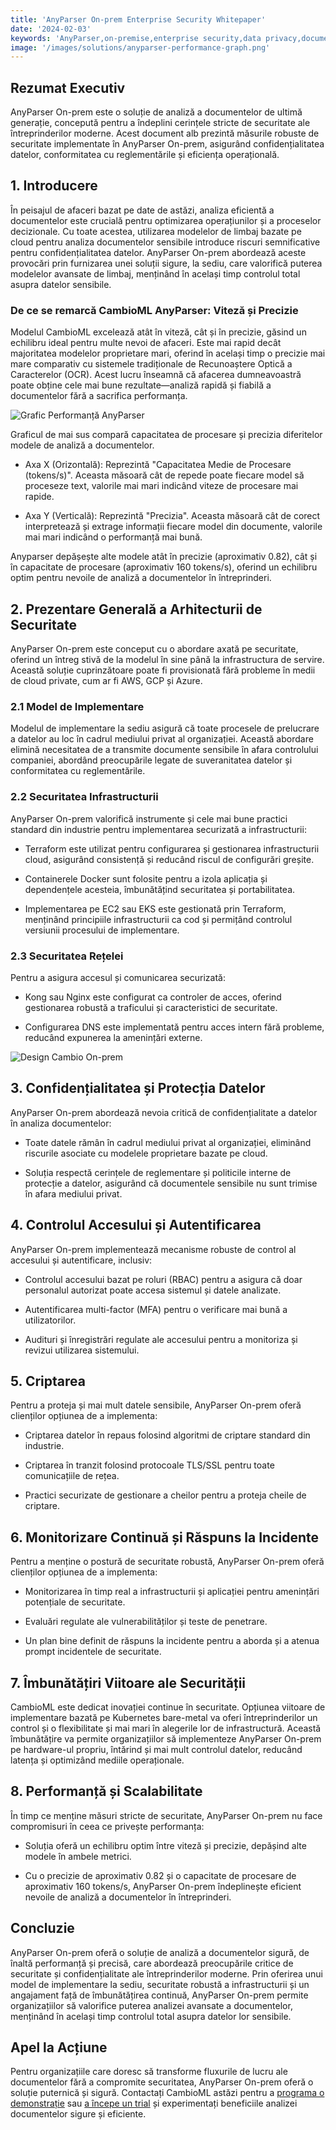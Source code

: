 ```yaml
---
title: 'AnyParser On-prem Enterprise Security Whitepaper'
date: '2024-02-03'
keywords: 'AnyParser,on-premise,enterprise security,data privacy,document parsing,infrastructure security,encryption,access control,compliance,whitepaper'
image: '/images/solutions/anyparser-performance-graph.png'
---
```


## Rezumat Executiv

AnyParser On-prem este o soluție de analiză a documentelor de ultimă generație, concepută pentru a îndeplini cerințele stricte de securitate ale întreprinderilor moderne. Acest document alb prezintă măsurile robuste de securitate implementate în AnyParser On-prem, asigurând confidențialitatea datelor, conformitatea cu reglementările și eficiența operațională.

## 1. Introducere

În peisajul de afaceri bazat pe date de astăzi, analiza eficientă a documentelor este crucială pentru optimizarea operațiunilor și a proceselor decizionale. Cu toate acestea, utilizarea modelelor de limbaj bazate pe cloud pentru analiza documentelor sensibile introduce riscuri semnificative pentru confidențialitatea datelor. AnyParser On-prem abordează aceste provocări prin furnizarea unei soluții sigure, la sediu, care valorifică puterea modelelor avansate de limbaj, menținând în același timp controlul total asupra datelor sensibile.

### De ce se remarcă CambioML AnyParser: Viteză și Precizie

Modelul CambioML excelează atât în viteză, cât și în precizie, găsind un echilibru ideal pentru multe nevoi de afaceri. Este mai rapid decât majoritatea modelelor proprietare mari, oferind în același timp o precizie mai mare comparativ cu sistemele tradiționale de Recunoaștere Optică a Caracterelor (OCR). Acest lucru înseamnă că afacerea dumneavoastră poate obține cele mai bune rezultate—analiză rapidă și fiabilă a documentelor fără a sacrifica performanța.

![Grafic Performanță AnyParser](/images/solutions/anyparser-performance-graph.png)

Graficul de mai sus compară capacitatea de procesare și precizia diferitelor modele de analiză a documentelor.

- Axa X (Orizontală): Reprezintă "Capacitatea Medie de Procesare (tokens/s)". Aceasta măsoară cât de repede poate fiecare model să proceseze text, valorile mai mari indicând viteze de procesare mai rapide.

- Axa Y (Verticală): Reprezintă "Precizia". Aceasta măsoară cât de corect interpretează și extrage informații fiecare model din documente, valorile mai mari indicând o performanță mai bună.

Anyparser depășește alte modele atât în precizie (aproximativ 0.82), cât și în capacitate de procesare (aproximativ 160 tokens/s), oferind un echilibru optim pentru nevoile de analiză a documentelor în întreprinderi.

## 2. Prezentare Generală a Arhitecturii de Securitate

AnyParser On-prem este conceput cu o abordare axată pe securitate, oferind un întreg stivă de la modelul în sine până la infrastructura de servire. Această soluție cuprinzătoare poate fi provisionată fără probleme în medii de cloud private, cum ar fi AWS, GCP și Azure.

### 2.1 Model de Implementare

Modelul de implementare la sediu asigură că toate procesele de prelucrare a datelor au loc în cadrul mediului privat al organizației. Această abordare elimină necesitatea de a transmite documente sensibile în afara controlului companiei, abordând preocupările legate de suveranitatea datelor și conformitatea cu reglementările.

### 2.2 Securitatea Infrastructurii

AnyParser On-prem valorifică instrumente și cele mai bune practici standard din industrie pentru implementarea securizată a infrastructurii:

- Terraform este utilizat pentru configurarea și gestionarea infrastructurii cloud, asigurând consistență și reducând riscul de configurări greșite.

- Containerele Docker sunt folosite pentru a izola aplicația și dependențele acesteia, îmbunătățind securitatea și portabilitatea.

- Implementarea pe EC2 sau EKS este gestionată prin Terraform, menținând principiile infrastructurii ca cod și permițând controlul versiunii procesului de implementare.

### 2.3 Securitatea Rețelei

Pentru a asigura accesul și comunicarea securizată:

- Kong sau Nginx este configurat ca controler de acces, oferind gestionarea robustă a traficului și caracteristici de securitate.

- Configurarea DNS este implementată pentru acces intern fără probleme, reducând expunerea la amenințări externe.

![Design Cambio On-prem](/images/solutions/cambio-onprem-design.png)

## 3. Confidențialitatea și Protecția Datelor

AnyParser On-prem abordează nevoia critică de confidențialitate a datelor în analiza documentelor:

- Toate datele rămân în cadrul mediului privat al organizației, eliminând riscurile asociate cu modelele proprietare bazate pe cloud.

- Soluția respectă cerințele de reglementare și politicile interne de protecție a datelor, asigurând că documentele sensibile nu sunt trimise în afara mediului privat.

## 4. Controlul Accesului și Autentificarea

AnyParser On-prem implementează mecanisme robuste de control al accesului și autentificare, inclusiv:

- Controlul accesului bazat pe roluri (RBAC) pentru a asigura că doar personalul autorizat poate accesa sistemul și datele analizate.

- Autentificarea multi-factor (MFA) pentru o verificare mai bună a utilizatorilor.

- Audituri și înregistrări regulate ale accesului pentru a monitoriza și revizui utilizarea sistemului.

## 5. Criptarea

Pentru a proteja și mai mult datele sensibile, AnyParser On-prem oferă clienților opțiunea de a implementa:

- Criptarea datelor în repaus folosind algoritmi de criptare standard din industrie.

- Criptarea în tranzit folosind protocoale TLS/SSL pentru toate comunicațiile de rețea.

- Practici securizate de gestionare a cheilor pentru a proteja cheile de criptare.

## 6. Monitorizare Continuă și Răspuns la Incidente

Pentru a menține o postură de securitate robustă, AnyParser On-prem oferă clienților opțiunea de a implementa:

- Monitorizarea în timp real a infrastructurii și aplicației pentru amenințări potențiale de securitate.

- Evaluări regulate ale vulnerabilităților și teste de penetrare.

- Un plan bine definit de răspuns la incidente pentru a aborda și a atenua prompt incidentele de securitate.

## 7. Îmbunătățiri Viitoare ale Securității

CambioML este dedicat inovației continue în securitate. Opțiunea viitoare de implementare bazată pe Kubernetes bare-metal va oferi întreprinderilor un control și o flexibilitate și mai mari în alegerile lor de infrastructură. Această îmbunătățire va permite organizațiilor să implementeze AnyParser On-prem pe hardware-ul propriu, întărind și mai mult controlul datelor, reducând latența și optimizând mediile operaționale.

## 8. Performanță și Scalabilitate

În timp ce menține măsuri stricte de securitate, AnyParser On-prem nu face compromisuri în ceea ce privește performanța:

- Soluția oferă un echilibru optim între viteză și precizie, depășind alte modele în ambele metrici.

- Cu o precizie de aproximativ 0.82 și o capacitate de procesare de aproximativ 160 tokens/s, AnyParser On-prem îndeplinește eficient nevoile de analiză a documentelor în întreprinderi.

## Concluzie

AnyParser On-prem oferă o soluție de analiză a documentelor sigură, de înaltă performanță și precisă, care abordează preocupările critice de securitate și confidențialitate ale întreprinderilor moderne. Prin oferirea unui model de implementare la sediu, securitate robustă a infrastructurii și un angajament față de îmbunătățirea continuă, AnyParser On-prem permite organizațiilor să valorifice puterea analizei avansate a documentelor, menținând în același timp controlul total asupra datelor lor sensibile.

## Apel la Acțiune

Pentru organizațiile care doresc să transforme fluxurile de lucru ale documentelor fără a compromite securitatea, AnyParser On-prem oferă o soluție puternică și sigură. Contactați CambioML astăzi pentru a [programa o demonstrație](https://www.cambioml.com/book-demo) sau [a începe un trial](https://www.cambioml.com/sandbox) și experimentați beneficiile analizei documentelor sigure și eficiente.
